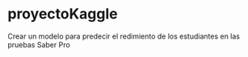# proyectoKaggle
Crear un modelo para predecir el redimiento de los estudiantes en las pruebas Saber Pro
